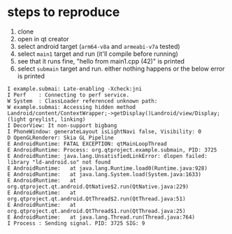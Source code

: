 # steps to reproduce
1. clone
2. open in qt creator
3. select android target (`arm64-v8a` and `armeabi-v7a` tested)
4. select `main1` target and run (it'll compile before running)
5. see that it runs fine, "hello from main1.cpp (42)" is printed
6. select `submain` target and run. either nothing happens or the below error is printed

```
I example.submai: Late-enabling -Xcheck:jni
I Perf    : Connecting to perf service.
W System  : ClassLoader referenced unknown path:
W example.submai: Accessing hidden method Landroid/content/ContextWrapper;->getDisplay()Landroid/view/Display; (light greylist, linking)
I DecorView: It non-support bigbang
I PhoneWindow: generateLayout isLightNavi false, Visibility: 0
D OpenGLRenderer: Skia GL Pipeline
E AndroidRuntime: FATAL EXCEPTION: qtMainLoopThread
E AndroidRuntime: Process: org.qtproject.example.submain, PID: 3725
E AndroidRuntime: java.lang.UnsatisfiedLinkError: dlopen failed: library "ld-android.so" not found
E AndroidRuntime: 	at java.lang.Runtime.load0(Runtime.java:928)
E AndroidRuntime: 	at java.lang.System.load(System.java:1633)
E AndroidRuntime: 	at org.qtproject.qt.android.QtNative$2.run(QtNative.java:229)
E AndroidRuntime: 	at org.qtproject.qt.android.QtThread$2.run(QtThread.java:51)
E AndroidRuntime: 	at org.qtproject.qt.android.QtThread$1.run(QtThread.java:25)
E AndroidRuntime: 	at java.lang.Thread.run(Thread.java:764)
I Process : Sending signal. PID: 3725 SIG: 9
```
